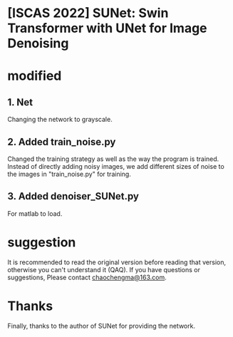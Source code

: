 # [ISCAS 2022] SUNet: Swin Transformer with UNet for Image Denoising  

# modified 

## 1. Net
Changing the network to grayscale.

## 2. Added train_noise.py
Changed the training strategy as well as the way the program is trained. Instead of directly adding noisy images, we add different sizes of noise to the images in "train_noise.py" for training.

## 3. Added denoiser_SUNet.py
For matlab to load.

# suggestion
It is recommended to read the original version before reading that version, otherwise you can't understand it (QAQ). If you have questions or suggestions, Please contact chaochengma@163.com.

# Thanks
Finally, thanks to the author of SUNet for providing the network.
